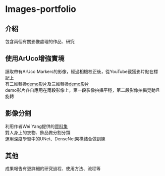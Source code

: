 # Images-portfolio

## 介紹
包含兩個有關影像處理的作品、研究

## 使用ArUco增強實境
讀取帶有ArUco Markers的影像，經過相機校正後，從YouTube截獲影片貼在標記上<br>
有二維轉換[demo影片](https://youtu.be/lYXdGg9OvUk)及三維轉換[demo影片](https://youtu.be/RtzvN_UF2k8)<br>
demo影片各自應用在兩段影像上，第一段影像拍攝平穩，第二段影像拍攝晃動且旋轉

## 影像分割
利用作者Wei Yang提供的[資料集](https://github.com/bearpaw/clothing-co-parsing/tree/master)<br>
對人身上的衣物、飾品做分割分類<br>
運用深度學習中的UNet、DenseNet架構結合做訓練

## 其他
成果報告有更詳細的研究過程、使用方法、流程等
